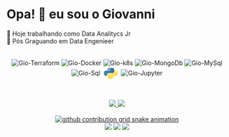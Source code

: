 <div>
<h1> Opa! 👋 eu sou o Giovanni </h1>

 🔎 Hoje trabalhando como Data Analitycs Jr<br/>
 📘 Pós Graguando em Data Engenieer

  <div style="display: inline_block" align="center"><br>
    <img align="center" alt="Gio-Terraform" height="30" width="40" src="https://cdn.jsdelivr.net/gh/devicons/devicon/icons/terraform/terraform-original.svg" />
    <img align="center" alt="Gio-Docker" height="30" width="40" src="https://cdn.jsdelivr.net/gh/devicons/devicon/icons/docker/docker-plain.svg" />
    <img align="center" alt="Gio-k8s" height="30" width="40" src="https://cdn.jsdelivr.net/gh/devicons/devicon/icons/kubernetes/kubernetes-plain.svg" />
    <img align="center" alt="Gio-MongoDb" height="30" width="40" src="https://cdn.jsdelivr.net/gh/devicons/devicon/icons/mongodb/mongodb-original.svg" />
    <img align="center" alt="Gio-MySql" height="30" width="40" src="https://cdn.jsdelivr.net/gh/devicons/devicon/icons/mysql/mysql-original.svg" />
    <img align="center" alt="Gio-Sql" height="30" width="40" src="https://cdn.jsdelivr.net/gh/devicons/devicon/icons/microsoftsqlserver/microsoftsqlserver-plain.svg" />
    <img align="center" alt="Gio-Python" height="30" width="40" src="https://raw.githubusercontent.com/devicons/devicon/master/icons/python/python-original.svg">
    <img align="center" alt="Gio-Jupyter" height="30" width="40" src="https://cdn.jsdelivr.net/gh/devicons/devicon/icons/jupyter/jupyter-original-wordmark.svg" />
  </div>

  ##
  <div style="display: inline_block" align="center"><br>
    <a href="https://github.com/giovannigomesgt">
    <img height = "200em" src = "https://github-readme-stats.vercel.app/api/top-langs/?username=giovannigomesgt&layout=compact&theme=tokyonight">
    <img height = "200em" src = "https://github-readme-stats.vercel.app/api?username=giovannigomesgt&show_icons=true&theme=tokyonight">
  </div>
  <br>

   
 <div align="center">
  <img alt="github contribution grid snake animation" src="https://github.com/giovannigomesgt/giovannigomesgt/blob/output/github-contribution-grid-snake.svg">
</div>

  
  <div style="display: inline_block" align="center"> 
  <a href = "mailto:giovannigleocadio@gmail.com"><img src="https://img.shields.io/badge/-Gmail-%23333?style=for-the-badge&logo=gmail&logoColor=white" target="_blank"></a>
  <a href="https://www.instagram.com/_giovannigt/" target="_blank"><img src="https://img.shields.io/badge/-Instagram-%23E4405F?style=for-the-badge&logo=instagram&logoColor=white" target="_blank"></a>
  <a href="www.linkedin.com/in/giovannigomesgt" target="_blank"><img src="https://img.shields.io/badge/-LinkedIn-%230077B5?style=for-the-badge&logo=linkedin&logoColor=white" target="_blank"></a>  
  </div>
  </div>
 

  
          
       
     
          
          
           
     
 
          
          
          
